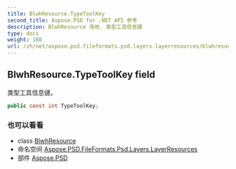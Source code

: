 ```yaml
---
title: BlwhResource.TypeToolKey
second_title: Aspose.PSD for .NET API 参考
description: BlwhResource 场地. 类型工具信息键
type: docs
weight: 160
url: /zh/net/aspose.psd.fileformats.psd.layers.layerresources/blwhresource/typetoolkey/
---
```

## BlwhResource.TypeToolKey field

类型工具信息键。

```csharp
public const int TypeToolKey;
```

### 也可以看看

* class [BlwhResource](../)
* 命名空间 [Aspose.PSD.FileFormats.Psd.Layers.LayerResources](../../blwhresource/)
* 部件 [Aspose.PSD](../../../)


